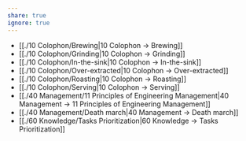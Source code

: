 ```yaml
---
share: true
ignore: true
---
```


- [[./10 Colophon/Brewing|10 Colophon → Brewing]]
- [[./10 Colophon/Grinding|10 Colophon → Grinding]]
- [[./10 Colophon/In-the-sink|10 Colophon → In-the-sink]]
- [[./10 Colophon/Over-extracted|10 Colophon → Over-extracted]]
- [[./10 Colophon/Roasting|10 Colophon → Roasting]]
- [[./10 Colophon/Serving|10 Colophon → Serving]]
- [[./40 Management/11 Principles of Engineering Management|40 Management → 11 Principles of Engineering Management]]
- [[./40 Management/Death march|40 Management → Death march]]
- [[./60 Knowledge/Tasks Prioritization|60 Knowledge → Tasks Prioritization]]
